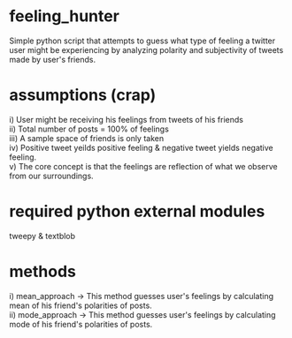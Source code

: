 # feeling_hunter
Simple python script that attempts to guess what type of feeling a  twitter user might be experiencing by analyzing polarity and subjectivity of tweets made by user's friends.
# assumptions  (crap)
i) User might be receiving his feelings from tweets of his friends <br>
ii) Total number of posts = 100% of feelings <br>
iii) A sample space of friends is only taken <br>
iv) Positive tweet yeilds positive feeling & negative tweet yields negative feeling.<br />
v) The core concept is that the feelings are reflection of what we observe from our surroundings.
# required python external modules
tweepy & textblob
# methods
 i) mean_approach  -> This method guesses user's feelings by calculating mean of his friend's polarities of posts. <br>
 ii) mode_approach -> This method guesses user's feelings by calculating mode of his friend's polarities of posts.
